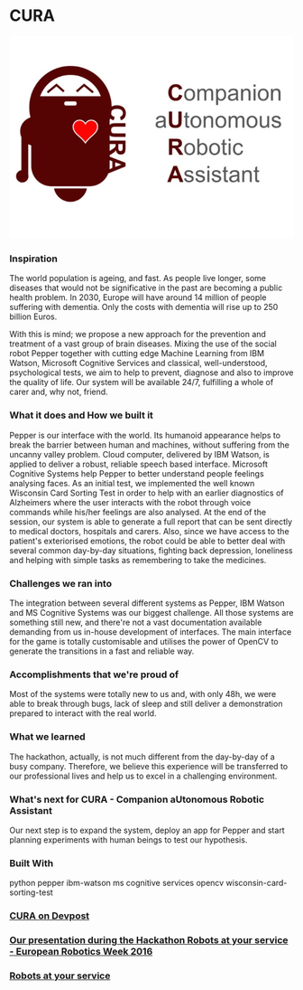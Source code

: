 # CURA
![logo](cura.jpg)

### Inspiration
The world population is ageing, and fast. As people live longer, some diseases that would not be significative in the past are becoming a public health problem. In 2030, Europe will have around 14 million of people suffering with dementia. Only the costs with dementia will rise up to 250 billion Euros.

With this is mind; we propose a new approach for the prevention and treatment of a vast group of brain diseases. Mixing the use of the social robot Pepper together with cutting edge Machine Learning from IBM Watson, Microsoft Cognitive Services and classical, well-understood, psychological tests, we aim to help to prevent, diagnose and also to improve the quality of life. Our system will be available 24/7, fulfilling a whole of carer and, why not, friend.

### What it does and How we built it
Pepper is our interface with the world. Its humanoid appearance helps to break the barrier between human and machines, without suffering from the uncanny valley problem. Cloud computer, delivered by IBM Watson, is applied to deliver a robust, reliable speech based interface. Microsoft Cognitive Systems help Pepper to better understand people feelings analysing faces. As an initial test, we implemented the well known Wisconsin Card Sorting Test in order to help with an earlier diagnostics of Alzheimers where the user interacts with the robot through voice commands while his/her feelings are also analysed. At the end of the session, our system is able to generate a full report that can be sent directly to medical doctors, hospitals and carers. Also, since we have access to the patient's exteriorised emotions, the robot could be able to better deal with several common day-by-day situations, fighting back depression, loneliness and helping with simple tasks as remembering to take the medicines.

### Challenges we ran into
The integration between several different systems as Pepper, IBM Watson and MS Cognitive Systems was our biggest challenge. All those systems are something still new, and there're not a vast documentation available demanding from us in-house development of interfaces. The main interface for the game is totally customisable and utilises the power of OpenCV to generate the transitions in a fast and reliable way.

### Accomplishments that we're proud of
Most of the systems were totally new to us and, with only 48h, we were able to break through bugs, lack of sleep and still deliver a demonstration prepared to interact with the real world.

### What we learned
The hackathon, actually, is not much different from the day-by-day of a busy company. Therefore, we believe this experience will be transferred to our professional lives and help us to excel in a challenging environment.

### What's next for CURA - Companion aUtonomous Robotic Assistant
Our next step is to expand the system, deploy an app for Pepper and start planning experiments with human beings to test our hypothesis.

### Built With
python
pepper
ibm-watson
ms cognitive services
opencv
wisconsin-card-sorting-test


### [CURA on Devpost](https://devpost.com/software/cura-companion-autonomous-robot-assistant)
### [Our presentation during the Hackathon Robots at your service - European Robotics Week 2016](https://docs.google.com/presentation/d/1W5Y2DCzbf1BLyqwFooOmD05cpiRSuaE3STnHHlQkBQM/edit#slide=id.p)
### [Robots at your service](https://robots.devpost.com/)
